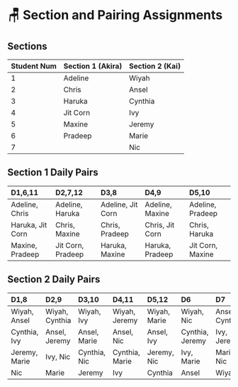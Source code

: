 # 🪑 Section and Pairing Assignments

## Sections

| Student Num | Section 1 \(Akira\) | Section 2 \(Kai\) |
| :--- | :--- | :--- |
| 1 | Adeline | Wiyah |
| 2 | Chris | Ansel |
| 3 | Haruka | Cynthia |
| 4 | Jit Corn | Ivy |
| 5 | Maxine | Jeremy |
| 6 | Pradeep | Marie |
| 7 |  | Nic |

## Section 1 Daily Pairs

| D1,6,11 | D2,7,12 | D3,8 | D4,9 | D5,10 |
| :--- | :--- | :--- | :--- | :--- |
| Adeline, Chris | Adeline, Haruka | Adeline, Jit Corn | Adeline, Maxine | Adeline, Pradeep |
| Haruka, Jit Corn | Chris, Maxine | Chris, Pradeep | Chris, Jit Corn | Chris, Haruka |
| Maxine, Pradeep | Jit Corn, Pradeep | Haruka, Maxine | Haruka, Pradeep | Jit Corn, Maxine |

## Section 2 Daily Pairs

| D1,8 | D2,9 | D3,10 | D4,11 | D5,12 | D6 | D7 |
| :--- | :--- | :--- | :--- | :--- | :--- | :--- |
| Wiyah, Ansel | Wiyah, Cynthia | Wiyah, Ivy | Wiyah, Jeremy | Wiyah, Marie | Wiyah, Nic | Ansel, Cynthia |
| Cynthia, Ivy | Ansel, Jeremy | Ansel, Marie | Ansel, Nic | Ansel, Ivy | Cynthia, Jeremy | Ivy, Jeremy |
| Jeremy, Marie | Ivy, Nic | Cynthia, Nic | Cynthia, Marie | Jeremy, Nic | Ivy, Marie | Marie, Nic |
| Nic | Marie | Jeremy | Ivy | Cynthia | Ansel | Wiyah |

